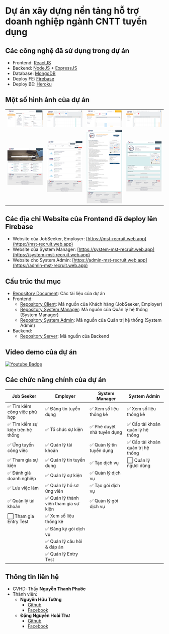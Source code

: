 # Dự án xây dựng nền tảng hỗ trợ doanh nghiệp ngành CNTT tuyển dụng

## Các công nghệ đã sử dụng trong dự án
 - Frontend: [ReactJS](https://reactjs.org)
 - Backend: [NodeJS](https://nodejs.org/en) + [ExpressJS](https://expressjs.com)
 - Database: [MongoDB](https://www.mongodb.com)
 - Deploy FE: [Firebase](https://firebase.google.com)
 - Deploy BE: [Heroku](https://www.heroku.com)

## Một số hình ảnh của dự án
|                                     |                                     |                                     |                                   |
|                    :---:            |                :---:                |                   :---:             |                :---:              |
| ![](Screenshots/Screenshot01.png)   | ![](Screenshots/Screenshot02.png)   | ![](Screenshots/Screenshot03.png)   | ![](Screenshots/Screenshot04.png) |
| ![](Screenshots/Screenshot05.png)   | ![](Screenshots/Screenshot06.png)   | ![](Screenshots/Screenshot07.png)   | ![](Screenshots/Screenshot08.png) |

## Các địa chỉ Website của Frontend đã deploy lên Firebase
 - Website của JobSeeker, Employer: [https://mst-recruit.web.app](https://mst-recruit.web.app)
 - Website của System Manager: [https://system-mst-recruit.web.app](https://system-mst-recruit.web.app)
 - Website cho System Admin: [https://admin-mst-recruit.web.app](https://admin-mst-recruit.web.app)

## Cấu trúc thư mục
 - [Repository Document](https://github.com/HuuTuong1403/RecruitmentProject/tree/main/Document): Các tài liệu của dự án
 - Frontend:
   - [Repository Client](https://github.com/HuuTuong1403/RecruitmentProject/tree/main/client-side/client): Mã nguồn của Khách hàng (JobSeeker, Employer)
   - [Repository System Manager](https://github.com/HuuTuong1403/RecruitmentProject/tree/main/client-side/system-manager-recruitment): Mã nguồn của Quản lý hệ thống (System Manager)
   - [Repository System Admin](https://github.com/HuuTuong1403/RecruitmentProject/tree/main/client-side/admin-recruitment): Mã nguồn của Quản trị hệ thống (System Admin)
 - Backend:
   - [Repository Server](https://github.com/HuuTuong1403/RecruitmentProject/tree/main/server): Mã nguồn của Backend

## Video demo của dự án
[![Youtube Badge](https://img.shields.io/badge/YouTube-FF0000?style=for-the-badge&logo=youtube&logoColor=white)](https://youtu.be/7dZrxulxSPc)

## Các chức năng chính của dự án
 | Job Seeker                         | Employer                                 | System Manager               | System Admin                        |
 | ---------------------------------- | -------------------------------------    | ---------------------------- | ------------                        |
 | ✅ Tìm kiếm công việc phù hợp      | ✅ Đăng tin tuyển dụng                  | ✅ Xem số liệu thống kê     | ✅ Xem số liệu thống kê            |
 | ✅ Tìm kiếm sự kiện trên hệ thống  | ✅ Tổ chức sự kiện                      | ✅ Phê duyệt nhà tuyển dụng | ✅ Cấp tài khoản quản lý hệ thống  |
 | ✅ Ứng tuyển công viêc             | ✅ Quản lý tài khoản                    | ✅ Quản lý tin tuyển dụng   | ✅ Cấp tài khoản quản trị hệ thống |
 | ✅ Tham gia sự kiện                | ✅ Quản lý tin tuyển dụng               | ✅ Tạo dịch vụ              | ⬜️ Quản lý người dùng              |
 | ✅ Đánh giá doanh nghiệp           | ✅ Quản lý sự kiện                      | ✅ Quản lý dịch vụ          |                                     |
 | ✅ Lưu việc làm                    | ✅ Quản lý hồ sơ ứng viên               | ✅ Tạo gói dịch vụ          |                                     |
 | ✅ Quản lý tài khoản               | ✅ Quản lý thành viên tham gia sự kiện  | ✅ Quản lý gói dịch vụ      |                                     |
 | ⬜️ Tham gia Entry Test             | ✅ Xem số liệu thống kê                 |                              |                                     |
 |                                     | ✅ Đăng ký gói dịch vụ                  |                              |                                     |
 |                                     | ✅ Quản lý câu hỏi & đáp án             |                              |                                     |
 |                                     | ✅ Quản lý Entry Test                   |                              |                                     |

## Thông tin liên hệ
 - GVHD: Thầy **Nguyễn Thanh Phước**
 - Thành viên:
   - **Nguyễn Hữu Tường**
     - [Github](https://github.com/HuuTuong1403)
     - [Facebook](https://www.facebook.com/huutuong1403)
   - **Đặng Nguyễn Hoài Thư**
     - [Github](https://github.com/HoaiThu0801)
     - [Facebook](https://www.facebook.com/di.di.56232)

